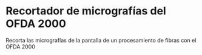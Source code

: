 # Recortador de micrografías del OFDA 2000

Recorta las micrografías de la pantalla de un procesamiento de fibras con el OFDA 2000